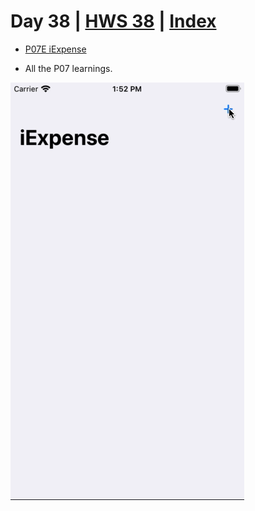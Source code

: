 # Day 38 | [HWS 38](https://www.hackingwithswift.com/100/swiftui/38) | [Index](https://github.com/JulesMoorhouse/100DaysOfSwiftUI/blob/main/README.md)

- [P07E iExpense](https://github.com/JulesMoorhouse/100DaysOfSwiftUI/blob/main/P07E%20iExpense/P07E%20iExpense/ContentView.swift)

- All the P07 learnings.
  
<img src="../Images/day36e.gif">
